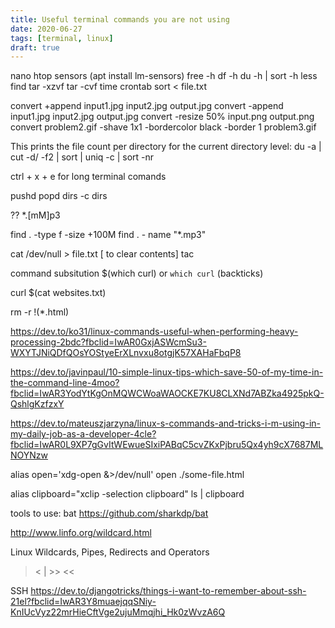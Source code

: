 ```yaml
---
title: Useful terminal commands you are not using
date: 2020-06-27
tags: [terminal, linux]
draft: true
---
```


nano
htop
sensors (apt install lm-sensors)
free -h
df -h
du -h | sort -h
less
find
tar -xzvf
tar -cvf
time
crontab
sort < file.txt

convert +append input1.jpg input2.jpg output.jpg
convert -append input1.jpg input2.jpg output.jpg
convert -resize 50% input.png output.png
convert problem2.gif -shave 1x1 -bordercolor black -border 1 problem3.gif

This prints the file count per directory for the current directory level:
du -a | cut -d/ -f2 | sort | uniq -c | sort -nr

ctrl + x + e  for long terminal comands

pushd popd dirs -c
dirs

?? *.[mM]p3


find . -type f -size +100M
find . - name "*.mp3"

cat /dev/null > file.txt  [ to clear contents]
tac

command subsitution $(which curl) or `which curl`  (backticks)

curl $(cat websites.txt)

rm -r !(*.html)


https://dev.to/ko31/linux-commands-useful-when-performing-heavy-processing-2bdc?fbclid=IwAR0GxjASWcmSu3-WXYTJNiQDfQOsYOStyeErXLnvxu8otgjK57XAHaFbqP8

https://dev.to/javinpaul/10-simple-linux-tips-which-save-50-of-my-time-in-the-command-line-4moo?fbclid=IwAR3YodYtKgOnMQWCWoaWAOCKE7KU8CLXNd7ABZka4925pkQ-QshlgKzfzxY

https://dev.to/mateuszjarzyna/linux-s-commands-and-tricks-i-m-using-in-my-daily-job-as-a-developer-4cle?fbclid=IwAR0L9XP7gGvItWEwueSIxiPABqC5cvZKxPjbru5Qx4yh9cX7687MLNOYNzw

alias open='xdg-open &>/dev/null'
open ./some-file.html

alias clipboard="xclip -selection clipboard"
ls | clipboard

tools to use:
bat https://github.com/sharkdp/bat

http://www.linfo.org/wildcard.html


Linux Wildcards, Pipes, Redirects and Operators
> < |  >> <<


SSH
https://dev.to/djangotricks/things-i-want-to-remember-about-ssh-21el?fbclid=IwAR3Y8muaejqqSNiy-KnIUcVyz22mrHieCftVge2ujuMmqjhi_Hk0zWvzA6Q